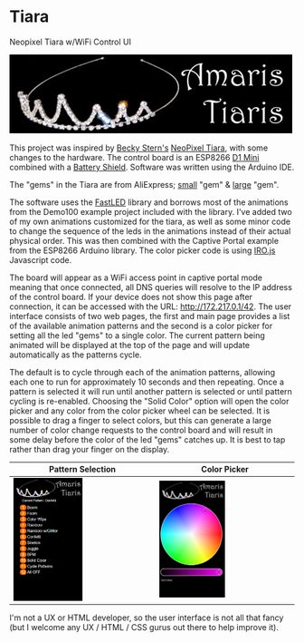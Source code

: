 # Tiara
Neopixel Tiara w/WiFi Control UI

<img src="TiaraCaptivePortal/data/TiaraBanner-sm.jpg">

This project was inspired by [Becky Stern's](https://beckystern.com/) [NeoPixel Tiara](https://learn.adafruit.com/neopixel-tiara), with some changes to the hardware.
The control board is an ESP8266 [D1 Mini](https://www.wemos.cc/en/latest/d1/d1_mini.html) combined with a [Battery Shield](https://www.wemos.cc/en/latest/d1_mini_shield/battery.html).  Software was written using the Arduino IDE.

The "gems" in the Tiara are from AliExpress; [small](https://www.aliexpress.com/item/33026835790.html) "gem" & [large](https://www.aliexpress.com/item/32835427711.html) "gem".

The software uses the [FastLED](https://github.com/FastLED/FastLED) library and borrows most of the animations from the Demo100 example project included with the library.
I've added two of my own animations customized for the tiara, as well as some minor code to change the sequence of the leds in the animations instead of their actual physical order.  This was then combined with the Captive Portal example from the ESP8266 Arduino library.  The color picker code is using [IRO.js](https://iro.js.org) Javascript code.

The board will appear as a WiFi access point in captive portal mode meaning that once connected, all DNS queries will resolve to the IP address of the control board. If your device does not show this page after connection, it can be accessed with the URL: http://172.217.0.1/42.  The user interface consists of two web pages, the first and main page provides a list of the available animation patterns and the second is a color picker for setting all the led "gems" to a single color.  The current pattern being animated will be displayed at the top of the page and will update automatically as the patterns cycle.

The default is to cycle through each of the animation patterns, allowing each one to run for approximately 10 seconds and then repeating.  Once a pattern is selected it will run until another pattern is selected or until pattern cycling is re-enabled.  Choosing the "Solid Color" option will open the color picker and any color from the color picker wheel can be selected.  It is possible to drag a finger to select colors, but this can generate a large number of color change requests to the control board and will result in some delay before the color of the led "gems" catches up.  It is best to tap rather than drag your finger on the display.

Pattern Selection | Color Picker
---|---
<img src="images/PatternSelect.png" width="50%"> | <img src="images/ColorPicker.png" width="50%">

I'm not a UX or HTML developer, so the user interface is not all that fancy (but I welcome any UX / HTML / CSS gurus out there to help improve it).
